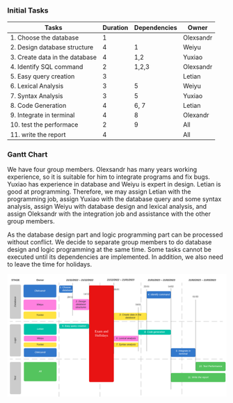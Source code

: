 ### Initial Tasks

| Tasks                          | Duration | Dependencies |    Owner  |
| ------------------------------ | -------- | ------------ | --------- |
| 1. Choose the database         | 1        |              | Olexsandr |
| 2. Design database structure   | 4        | 1            | Weiyu     |
| 3. Create data in the database | 4        | 1,2          | Yuxiao    |
| 4. Identify SQL command        | 2        | 1,2,3        | Olexsandr |
| 5. Easy query creation         | 3        |              | Letian    |
| 6. Lexical Analysis            | 3        | 5            | Weiyu     |
| 7. Syntax  Analysis            | 3        | 5            | Yuxiao    |
| 8. Code Generation             | 4        | 6, 7         | Letian    |
| 9. Integrate in terminal       | 4        | 8            | Olexandr  |
| 10. test the performace        | 2        | 9            | All       |
| 11. write the report           | 4        |              | All       |



### Gantt Chart
We have four group members. Olexsandr has many years working experience, so it is suitable for him to integrate programs and fix bugs. Yuxiao has experience in database and Weiyu is expert in design. Letian is good at programming. Therefore, we may assign Letian with the programming job, assign Yuxiao with the database query and some syntax analysis, assign Weiyu with database design and lexical analysis, and assign Oleksandr with the integration job and assistance with the other group members.

As the database design part and logic programming part can be processed without conflict. We decide to separate group members to do database design and logic programming at the same time. Some tasks cannot be executed until its dependencies are implemented. In addition, we also need to leave the time for holidays.

![Gantt chart](./images/Gantt_chart.png)
